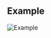## Example

![Example](https://raw.github.com/Robert-Wett/EmoticonScraper/master/public/img/Example.png)
